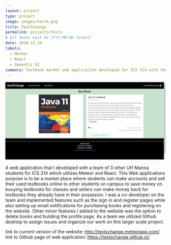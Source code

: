 ```yaml
---
layout: project
type: project
image: images/text4.png
title: TextXchange
permalink: projects/textx
# All dates must be YYYY-MM-DD format!
date: 2019-12-18
labels:
  - Meteor
  - React
  - Semantic UI
summary: Textbook market web application developed for ICS 314 with the goal of developing a website.
---
```

<img class="ui medium right floated rounded image" src="../images/text3.png">

A web application that I developed with a team of 3 other UH Manoa students for ICS 314 which utilizes Meteor and React. This Web applications purpose is to be a market place where students can make accounts and sell their used textbooks online to other students on campus to save money on buuying textbooks for classes and sellers can make money back for textbooks they already have in their possesion. I was a co-developer on the team and implemented features such as the sign in and register pages while also setting up email notifications for purchasing books and registering on the website. Other minor features I added to the website was the option to delete books and building the profile page. As a team we utilized Github desktop to assign issues and organize our work on this larger scale project.

link to current version of the website: http://textxchange.meteorapp.com/
link to Github page of web application: https://textxchange.github.io/
